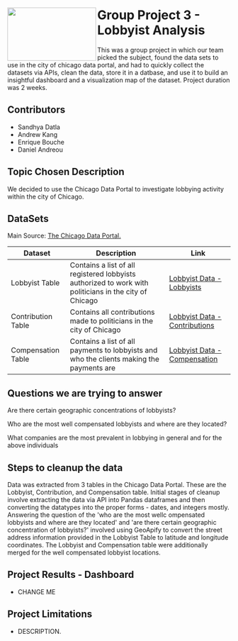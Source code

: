 
<div><img align=left width=200px height=120px src="https://github.com/eabouche/group-project-3-lobbyist-analysis/blob/main/images/lobbyist_img.png">
  
# Group Project 3 - Lobbyist Analysis
  
This was a group project in which our team picked the subject, found the data sets to use in the city of chicago data portal, and had to quickly collect the datasets via APIs, clean the data, store it in a datbase, and use it to build an insightful dashboard and a visualization map of the dataset.  Project duration was 2 weeks.</div>


## Contributors
  
- Sandhya Datla
- Andrew Kang
- Enrique Bouche
- Daniel Andreou
  
## Topic Chosen Description

We decided to use the Chicago Data Portal to investigate lobbying activity within the city of Chicago.


## DataSets

<div> Main Source: <a href="https://data.cityofchicago.org/" target="_blank"> The Chicago Data Portal.</a> 
</div>
  
  | Dataset   | Description              |  Link |
  | ------------- | ------------------------ |----------|
  | Lobbyist Table | Contains a list of all registered lobbyists authorized to work with politicians in the city of Chicago |  <a href="https://data.cityofchicago.org/Ethics/Lobbyist-Data-Lobbyists/tq3e-t5yq" target="_blank">Lobbyist Data - Lobbyists </a> |
  | Contribution Table      | Contains all contributions made to politicians in the city of Chicago |   <a href="https://data.cityofchicago.org/Ethics/Lobbyist-Data-Contributions/p9p7-vfqc" target="_blank">Lobbyist Data - Contributions </a> |         
  | Compensation Table      | Contains a list of all payments to lobbyists and who the clients making the payments are | <a href="https://data.cityofchicago.org/Ethics/Lobbyist-Data-Compensation/dw2f-w78u" target="_blank">Lobbyist Data - Compensation </a> |
  
  

## Questions we are trying to answer

Are there certain geographic concentrations of lobbyists?

Who are the most well compensated lobbyists and where are they located?

What companies are the most prevalent in lobbying in general and for the above individuals

## Steps to cleanup the data

Data was extracted from 3 tables in the Chicago Data Portal. These are the Lobbyist, Contribution, and Compensation table.
Initial stages of cleanup involve extracting the data via API into Pandas dataframes and then converting the datatypes into the
proper forms - dates, and integers mostly. Answering the question of the 'who are the most wellc ompensated lobbyists and where are they located' and
'are there certain geographic concentration of lobbyists?' involved using GeoApify to convert the street address information provided in the Lobbyist Table
to latitude and longitude coordinates. The Lobbyist and Compensation table were additionally merged for the well compensated lobbyist locations.

## Project Results - Dashboard

- CHANGE ME


## Project Limitations

- DESCRIPTION.
